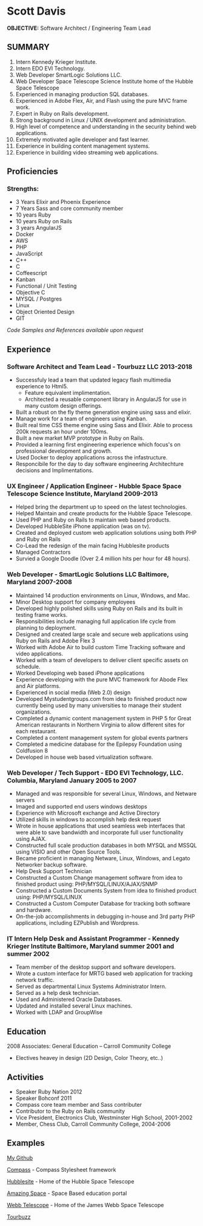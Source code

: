 # Scott Davis

**OBJECTIVE:** Software Architect / Engineering Team Lead

## SUMMARY

1. Intern Kennedy Krieger Institute.
2. Intern EDO EVI Technology.
3. Web Developer SmartLogic Solutions LLC.
4. Web Developer Space Telescope Science Institute home of the Hubble Space 	Telescope 
5. Experienced in managing production SQL databases. 
6. Experienced in Adobe Flex, Air, and Flash using the pure MVC frame work.
7. Expert in Ruby on Rails development.
8. Strong background in Linux / UNIX development and administration.
9. High level of competence and understanding in the security behind web applications.
10. Extremely motivated agile developer and fast learner.
11. Experience in building content management systems.
12. Experience in building video streaming web applications.

## Proficiencies

### Strengths:
* 3 Years Elixir and Phoenix Experience
* 7 Years Sass and core community member
* 10 years Ruby
* 10 years Ruby on Rails
* 3 years AngularJS 
* Docker
* AWS
* PHP
* JavaScript
* C++
* C
* Coffeescript
* Kanban
* Functional / Unit Testing
* Objective C
* MYSQL / Postgres
* Linux
* Object Oriented Design
* GIT

*Code Samples and References available upon request*

## Experience

### Software Architect and Team Lead - Tourbuzz LLC 2013-2018
* Successfuly lead a team that updated legacy flash multimedia experience to Html5.
  * Feature equivalent implimentation.
  * Architected a reusable component library in AngularJS for use in many custom design offerings.
* Built a robust on the fly theme generation engine using sass and elixir.
* Manage work for a team of engineers using Kanban.
* Built real time CSS theme engine using Sass and Elixir. Able to process 200k requests an hour under 100ms.
* Built a new market MVP prototype in Ruby on Rails.
* Provided a learning first engineering experience which focus's on professional development and growth.
* Used Docker to deploy applications across the infastructure.
* Responcibile for the day to day software engineering Architechture decisions and Implimentations.

### UX Engineer / Application Engineer - Hubble Space Space Telescope Science Institute, Maryland 2009-2013

* Helped bring the department up to speed on the latest technologies.
* Helped Maintain and create products for the Hubble Space Telescope.
* Used PHP and Ruby on Rails to maintain web based products.
* Developed HubbleSite iPhone application (was on tv).
* Created and deployed custom web application solutions using both PHP and Ruby on Rails
* Co-Lead the redesign of the main facing Hubblesite products
* Managed Contractors
* Survied a Google Doodle (Over 2.4 million hits per hour for 48 hours).

### Web Developer - SmartLogic Solutions LLC Baltimore, Maryland 2007-2008
* Maintained 14 production environments on Linux, Windows, and Mac.
* Minor Desktop support for company employees
* Developed highly polished skills using Ruby on Rails and its built in testing frame works.
* Responsibilities include managing full application life cycle from planning to deployment.
* Designed and created large scale and secure web applications using Ruby on Rails and Adobe Flex 3
* Worked with Adobe Air to build custom Time Tracking software and video applications.
* Worked with a team of developers to deliver client specific assets on schedule.
* Worked Developing web based iPhone applications
* Experience developing with the pure MVC framework for Abode Flex and Air platforms.
* Experienced in social media (Web 2.0) design 
* Developed Mystudentgroups.com from idea to finished product now currently being used by many universities to manage their student organizations.
* Completed a dynamic content management system in PHP 5 for Great American restaurants in Northern Virginia to allow different sites for each restaurant.
* Completed a content management system for global events partners
* Completed a medicine database for the Epilepsy Foundation using Coldfusion 8
* Developed in house web based virtualization software.

### Web Developer / Tech Support - EDO EVI Technology, LLC. Columbia, Maryland January 2005 to 2007 
* Managed and was responsible for several Linux, Windows, and Netware servers
* Imaged and supported end users windows desktops
* Experience with Microsoft exchange and Active Directory
* Utilized skills in windows to accomplish help desk request
* Wrote in house applications that used seamless web interfaces that were able to save bandwidth and incorporate full user functionality using AJAX.
* Constructed full scale production databases in both MYSQL and MSSQL using VISIO and other Open Source Tools.
* Became proficient in managing Netware, Linux, Windows, and Legato Networker backup software.
* Help Desk Support Technician
* Constructed a Custom Change management software from idea to finished product using: PHP/MYSQL/LINUX/AJAX/SNMP
* Constructed a Custom Documents System from idea to finished product using: PHP/MYSQL/LINUX
* Constructed a Custom Computer Database for tracking both software and hardware.
* On-the-job accomplishments in debugging in-house and 3rd party PHP applications, including EZPublish and Wordpress.

### IT Intern Help Desk and Assistant Programmer - Kennedy Krieger Institute Baltimore, Maryland summer 2001 and summer 2002
* Team member of the desktop support and software developers.
* Wrote a custom interface for MRTG based web application for tracking network traffic.
* Served as departmental Linux Systems Administrator Intern.
* Served as a help desk technician.
* Used and Administered Oracle Databases.
* Updated and installed several Linux machines.
* Worked with LDAP and GroupWise

## Education

2008 Associates: General Education – Carroll Community College

* Electives heavey in design (2D Design, Color Theory, etc..)

## Activities

* Speaker Ruby Nation 2012
* Speaker Bohconf 2011
* Compass core team member and Sass contributer
* Contributor to the Ruby on Rails community 
* Vice President, Electronics Club, Westminster High School, 2001-2002
* Member, Chess Club, Carroll Community College, 2004-2006 

## Examples

[My Github](http://github.com/scottdavis)

[Compass](http://compass-style.org) - Compass Stylesheet framework

[Hubblesite](http://hubblesite.org) - Home of the Hubble Space Telescope

[Amazing Space](http://amazing-space.stsci.edu) - Space Based education portal

[Webb Telescope](http://webbtelescope.org) - Home of the James Webb Space Telescope

[Tourbuzz](http://tourbuzz.net) 
